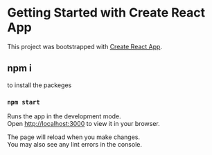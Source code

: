 # Getting Started with Create React App

This project was bootstrapped with [Create React App](https://github.com/facebook/create-react-app).

## npm i

to install the packeges

### `npm start`

Runs the app in the development mode.\
Open [http://localhost:3000](http://localhost:3000) to view it in your browser.

The page will reload when you make changes.\
You may also see any lint errors in the console.

